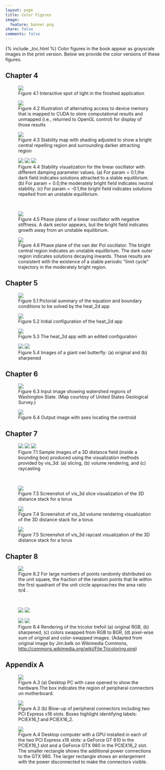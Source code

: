 ```yaml
---
layout: page
title: Color Figures
image:
  feature: banner.png
share: false
comments: false
---
```


{% include _toc.html %}
Color figures in the book appear as grayscale images in the print version. Below we provide the color versions of these figures.

## Chapter 4

<figure>
  <img src="/images/color_figures/04fig01.jpg">
  <figcaption>Figure 4.1 Interactive spot of light in the finished application</figcaption>
</figure>

<figure>
  <img src="/images/color_figures/04fig02.jpg">
  <figcaption>Figure 4.2 Illustration of alternating access to device memory that is mapped to CUDA to store computational results and unmapped (i.e., returned to OpenGL control) for display of those results</figcaption>
</figure>

<figure>
  <img src="/images/color_figures/04fig03.jpg">
  <figcaption>Figure 4.3 Stability map with shading adjusted to show a bright central repelling region and surrounding darker attracting region</figcaption>
</figure>

<figure class="third">
  <img src="/images/color_figures/04fig04a.jpg">
  <img src="/images/color_figures/04fig04b.jpg">
  <img src="/images/color_figures/04fig04c.jpg">
  <figcaption>Figure 4.4 Stability visualization for the linear oscillator with different damping parameter values. (a) For param = 0.1,the dark field indicates solutions attracted to a stable equilibrium. (b) For param = 0.0,the moderately bright field indicates neutral stability. (c) For param = -0.1,the bright field indicates solutions repelled from an unstable equilibrium.</figcaption>
</figure>
<br>
<figure>
  <img src="/images/color_figures/04fig05.jpg">
  <figcaption>Figure 4.5 Phase plane of a linear oscillator with negative stiffness. A dark sector appears, but the bright field indicates growth away from an unstable equilibrium.</figcaption>
</figure>

<figure>
  <img src="/images/color_figures/04fig06.jpg">
  <figcaption>Figure 4.6 Phase plane of the van der Pol oscillator. The bright central region indicates an unstable equilibrium. The dark outer region indicates solutions decaying inwards. These results are consistent with the existence of a stable periodic "limit cycle" trajectory in the moderately bright region.
</figcaption>
</figure>

## Chapter 5

<figure>
  <img src="/images/color_figures/05fig01.jpg">
  <figcaption>Figure 5.1 Pictorial summary of the equation and boundary conditions to be solved by the heat_2d app</figcaption>
</figure>

<figure>
  <img src="/images/color_figures/05fig02.jpg">
  <figcaption>Figure 5.2 Initial configuration of the heat_2d app</figcaption>
</figure>

<figure>
  <img src="/images/color_figures/05fig03.jpg">
  <figcaption>Figure 5.3 The heat_2d app with an edited configuration</figcaption>
</figure>

<figure class="half">
  <img src="/images/color_figures/05fig04a.jpg">
  <img src="/images/color_figures/05fig04b.jpg">
  <figcaption>Figure 5.4 Images of a giant owl butterfly: (a) original and (b) sharpened</figcaption>
</figure>

## Chapter 6

<figure>
  <img src="/images/color_figures/06fig03.jpg">
  <figcaption>Figure 6.3 Input image showing watershed regions of Washington State. (Map courtesy of United States Geological Survey.)</figcaption>
</figure>

<figure>
  <img src="/images/color_figures/06fig04.jpg">
  <figcaption>Figure 6.4 Output image with axes locating the centroid</figcaption>
</figure>

## Chapter 7

<figure class="third">
  <img src="/images/color_figures/07fig01a.jpg">
  <img src="/images/color_figures/07fig01b.jpg">
  <img src="/images/color_figures/07fig01c.jpg">
  <figcaption>
Figure 7.1 Sample images of a 3D distance field (inside a bounding box) produced using the visualization methods provided by vis_3d: (a) slicing, (b) volume rendering, and (c) raycasting</figcaption>
</figure>
<br>

<figure>
  <img src="/images/color_figures/07fig03.jpg">
  <figcaption>Figure 7.3 Screenshot of vis_3d slice visualization of the 3D distance stack for a torus</figcaption>
</figure>

<figure>
  <img src="/images/color_figures/07fig04.jpg">
  <figcaption>Figure 7.4 Screenshot of vis_3d volume rendering visualization of the 3D distance stack for a torus</figcaption>
</figure>

<figure>
  <img src="/images/color_figures/07fig05.jpg">
  <figcaption>Figure 7.5 Screenshot of vis_3d raycast visualization of the 3D distance stack for a torus</figcaption>
</figure>

## Chapter 8

<figure>
  <img src="/images/color_figures/08fig02.jpg">
  <figcaption>Figure 8.2 For large numbers of points randomly distributed on the unit square, the fraction of the random points that lie within the first quadrant of the unit circle approaches the area ratio π/4 .</figcaption>
</figure>
<br>
<figure class="half">
  <img src="/images/color_figures/08fig04a.jpg">
  <img src="/images/color_figures/08fig04b.jpg">
</figure>

<figure class="half">
  <img src="/images/color_figures/08fig04c.jpg">
  <img src="/images/color_figures/08fig04d.jpg">
  <figcaption>
Figure 8.4 Rendering of the tricolor trefoil (a) original RGB, (b) sharpened,
(c) colors swapped from RGB to BGR, (d) pixel-wise sum of original and color-swapped images. (Adapted from original image by Jim.belk on Wikimedia Commons, <a href="http://commons.wikimedia.org/wiki/File:Tricoloring.png">http://commons.wikimedia.org/wiki/File:Tricoloring.png</a>)</figcaption>
</figure>

## Appendix A

<figure>
  <img src="/images/color_figures/0Afig03a.jpg">
  <figcaption>Figure A.3 (a) Desktop PC with case opened to show the hardware.The box indicates the region of peripheral connectors on motherboard.
  </figcaption>
</figure>

<figure>
  <img src="/images/color_figures/0Afig03b.jpg">
  <figcaption>Figure A.3 (b) Blow-up of peripheral connectors including two PCI Express x16 slots. Boxes highlight identifying labels: PCIEX16_1 and PCIEX16_2.
  </figcaption>
</figure>

<figure>
  <img src="/images/color_figures/0Afig04.jpg">
  <figcaption>Figure A.4 Desktop computer with a GPU installed in each of the two PCI Express x16 slots: a GeForce GT 610 in the PCIEX16_1 slot and a GeForce GTX 980 in the PCIEX16_2 slot. The smaller rectangle shows the additional power connections to the GTX 980. The larger rectangle shows an enlargement with the power disconnected to make the connectors visible.</figcaption>
</figure>




